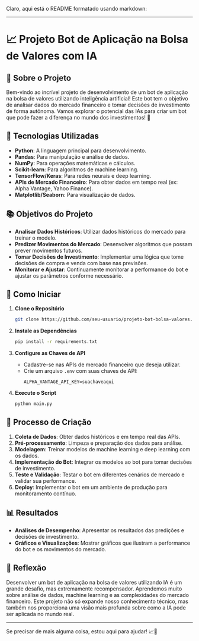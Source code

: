 Claro, aqui está o README formatado usando markdown:

---

# 📈 Projeto Bot de Aplicação na Bolsa de Valores com IA

## 🧠 Sobre o Projeto

Bem-vindo ao incrível projeto de desenvolvimento de um bot de aplicação na bolsa de valores utilizando inteligência artificial! Este bot tem o objetivo de analisar dados do mercado financeiro e tomar decisões de investimento de forma autônoma. Vamos explorar o potencial das IAs para criar um bot que pode fazer a diferença no mundo dos investimentos! 🚀

## 🤖 Tecnologias Utilizadas

- **Python**: A linguagem principal para desenvolvimento.
- **Pandas**: Para manipulação e análise de dados.
- **NumPy**: Para operações matemáticas e cálculos.
- **Scikit-learn**: Para algoritmos de machine learning.
- **TensorFlow/Keras**: Para redes neurais e deep learning.
- **APIs de Mercado Financeiro**: Para obter dados em tempo real (ex: Alpha Vantage, Yahoo Finance).
- **Matplotlib/Seaborn**: Para visualização de dados.

## 📚 Objetivos do Projeto

- **Analisar Dados Históricos**: Utilizar dados históricos do mercado para treinar o modelo.
- **Predizer Movimentos do Mercado**: Desenvolver algoritmos que possam prever movimentos futuros.
- **Tomar Decisões de Investimento**: Implementar uma lógica que tome decisões de compra e venda com base nas previsões.
- **Monitorar e Ajustar**: Continuamente monitorar a performance do bot e ajustar os parâmetros conforme necessário.

## 🚀 Como Iniciar

1. **Clone o Repositório**
   ```bash
   git clone https://github.com/seu-usuario/projeto-bot-bolsa-valores.git
   ```

2. **Instale as Dependências**
   ```bash
   pip install -r requirements.txt
   ```

3. **Configure as Chaves de API**
   - Cadastre-se nas APIs de mercado financeiro que deseja utilizar.
   - Crie um arquivo `.env` com suas chaves de API:
     ```env
     ALPHA_VANTAGE_API_KEY=suachaveaqui
     ```

4. **Execute o Script**
   ```bash
   python main.py
   ```

## 🧐 Processo de Criação

1. **Coleta de Dados**: Obter dados históricos e em tempo real das APIs.
2. **Pré-processamento**: Limpeza e preparação dos dados para análise.
3. **Modelagem**: Treinar modelos de machine learning e deep learning com os dados.
4. **Implementação do Bot**: Integrar os modelos ao bot para tomar decisões de investimento.
5. **Teste e Validação**: Testar o bot em diferentes cenários de mercado e validar sua performance.
6. **Deploy**: Implementar o bot em um ambiente de produção para monitoramento contínuo.

## 📊 Resultados

- **Análises de Desempenho**: Apresentar os resultados das predições e decisões de investimento.
- **Gráficos e Visualizações**: Mostrar gráficos que ilustram a performance do bot e os movimentos do mercado.

## 💭 Reflexão

Desenvolver um bot de aplicação na bolsa de valores utilizando IA é um grande desafio, mas extremamente recompensador. Aprendemos muito sobre análise de dados, machine learning e as complexidades do mercado financeiro. Este projeto não só expande nosso conhecimento técnico, mas também nos proporciona uma visão mais profunda sobre como a IA pode ser aplicada no mundo real.

---

Se precisar de mais alguma coisa, estou aqui para ajudar! 📈🚀

